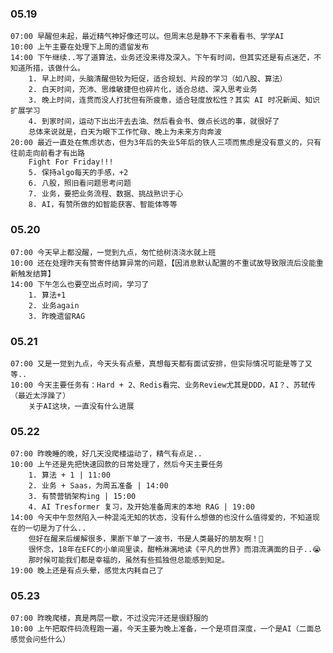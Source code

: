 
### 05.19

	07:00 早醒但未起，最近精气神好像还可以。但周末总是静不下来看看书、学学AI
	10:00 上午主要在处理下上周的遗留发布
	14:00 下午继续..写了道算法，业务还没来得及深入。下午有时间，但其实还是有点迷茫，不知道所措，该做什么。
		1. 早上时间，头脑清醒但较为短促，适合规划、片段的学习（如八股、算法）
		2. 白天时间，充沛、思维敏捷但也碎片化，适合总结、深入思考业务
		3. 晚上时间，连贯而没人打扰但有所疲惫，适合轻度放松性？其实 AI 时况新闻、知识扩展学习
		4. 到家时间，运动下出出汗去去油、然后看会书、做点长远的事，就很好了
		总体来说就是，白天为眼下工作忙碌、晚上为未来方向奔波
	20:00 最近一直处在焦虑状态，但为3年后的失业5年后的铁人三项而焦虑是没有意义的，只有往前走向前看才有出路
		Fight For Friday!!!
		5. 保持algo每天的手感，+2
		6. 八股，照旧看问题思考问题
		7. 业务，要把业务流程、数据、挑战熟识于心
		8. AI，有赞所做的如智能获客、智能体等等


### 05.20

	07:00 今天早上都没醒，一觉到九点，匆忙给树浇浇水就上班
	10:00 还在处理昨天有赞寄件结算异常的问题，【因消息默认配置的不重试故导致限流后没能重新触发结算】
	14:00 下午怎么也要空出点时间，学习了
		1. 算法+1
		2. 业务again
		3. 昨晚遗留RAG

### 05.21

	07:00 又是一觉到九点，今天头有点晕，真想每天都有面试安排，但实际情况可能是等了又等..
	10:00 今天主要任务有：Hard + 2、Redis看完、业务Review尤其是DDD，AI？、苏轼传（最近太浮躁了）
		关于AI这块，一直没有什么进展

### 05.22

	07:00 昨晚睡的晚，好几天没爬楼运动了，精气有点足..
	10:00 上午还是先把快速回款的日常处理了，然后今天主要任务
		1. 算法 + 1 | 11:00
		2. 业务 + Saas，为周五准备 | 14:00
		3. 有赞营销架构ing | 15:00
		4. AI Tresformer 复习，及开始准备周末的本地 RAG | 19:00
	14:00 今天中午忽然陷入一种混沌无知的状态，没有什么想做的也没什么值得爱的，不知道现在的一切是为了什么..
		但好在醒来后缓解很多，果断下单了一波书，书是人类最好的朋友啊！📖
		很怀念，18年在EFC的小单间里读，酣畅淋漓地读《平凡的世界》而泪流满面的日子..😭
		那时候可能我们都是幸福的，虽然有些孤独但总能感到知足。
	19:00 晚上还是有点头晕，感觉太内耗自己了

### 05.23

	07:00 昨晚爬楼，真是两层一歇，不过没完汗还是很舒服的
	10:00 上午把取件码流程跑一遍，今天主要为晚上准备，一个是项目深度，一个是AI（二面总感觉会问些什么）